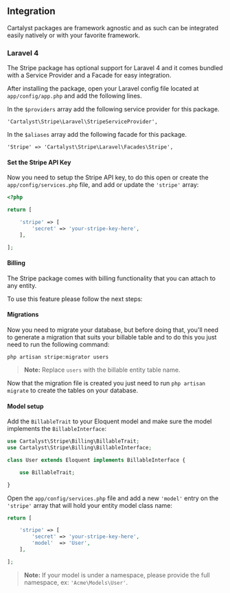## Integration

Cartalyst packages are framework agnostic and as such can be integrated easily natively or with your favorite framework.

### Laravel 4

The Stripe package has optional support for Laravel 4 and it comes bundled with a Service Provider and a Facade for easy integration.

After installing the package, open your Laravel config file located at `app/config/app.php` and add the following lines.

In the `$providers` array add the following service provider for this package.

	'Cartalyst\Stripe\Laravel\StripeServiceProvider',

In the `$aliases` array add the following facade for this package.

	'Stripe' => 'Cartalyst\Stripe\Laravel\Facades\Stripe',

#### Set the Stripe API Key

Now you need to setup the Stripe API key, to do this open or create the `app/config/services.php` file, and add or update the `'stripe'` array:

```php
<?php

return [

	'stripe' => [
		'secret' => 'your-stripe-key-here',
	],

];
```

#### Billing

The Stripe package comes with billing functionality that you can attach to any entity.

To use this feature please follow the next steps:

#### Migrations

Now you need to migrate your database, but before doing that, you'll need to generate a migration that suits your billable table and to do this you just need to run the following command:

	php artisan stripe:migrator users

> **Note:** Replace `users` with the billable entity table name.

Now that the migration file is created you just need to run `php artisan migrate` to create the tables on your database.

#### Model setup

Add the `BillableTrait` to your Eloquent model and make sure the model implements the `BillableInterface`:

```php
use Cartalyst\Stripe\Billing\BillableTrait;
use Cartalyst\Stripe\Billing\BillableInterface;

class User extends Eloquent implements BillableInterface {

	use BillableTrait;

}
```

Open the `app/config/services.php` file and add a new `'model'` entry on the `'stripe'` array that will hold your entity model class name:

```php
return [

	'stripe' => [
		'secret' => 'your-stripe-key-here',
		'model'  => 'User',
	],

];
```

> **Note:** If your model is under a namespace, please provide the full namespace, ex: `'Acme\Models\User'`.
